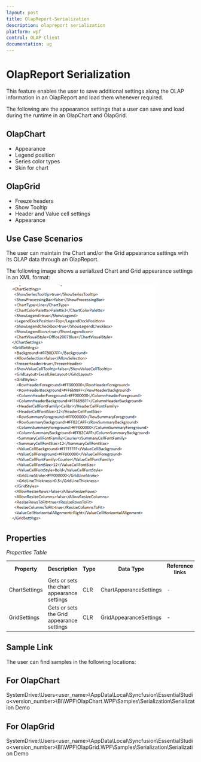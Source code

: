 ```yaml
---
layout: post
title: OlapReport-Serialization
description: olapreport serialization
platform: wpf
control: OLAP Client 
documentation: ug
---
```

# OlapReport Serialization

This feature enables the user to save additional settings along the OLAP information in an OlapReport and load them whenever required. 

The following are the appearance settings that a user can save and load during the runtime in an OlapChart and OlapGrid.

## OlapChart

* Appearance
* Legend position
* Series color types
* Skin for chart

## OlapGrid

* Freeze headers
* Show Tooltip
* Header and Value cell settings
* Appearance

## Use Case Scenarios

The user can maintain the Chart and/or the Grid appearance settings with its OLAP data through an OlapReport.

The following image shows a serialized Chart and Grid appearance settings in an XML format: 

![C:/Users/diana/Desktop/AdditionalInfoSerialization.png](OlapReport-Serialization_images/OlapReport-Serialization_img1.png)



## Properties

_Properties Table_

<table>
<tr>
<th>
Property </th><th>
Description </th><th>
Type </th><th>
Data Type </th><th>
Reference links </th></tr>
<tr>
<td>
 ChartSettings</td><td>
Gets or  sets the chart appearance settings</td><td>
CLR </td><td>
ChartApperanceSettings </td><td>
-</td></tr>
<tr>
<td>
GridSettings</td><td>
Gets or sets the Grid appearance settings</td><td>
CLR</td><td>
GridAppearanceSettings</td><td>
-</td></tr>
</table>


## Sample Link

The user can find samples in the following locations:

## For OlapChart

SystemDrive:\Users\<user_name>\AppData\Local\Syncfusion\EssentialStudio\<version_number>\BI\WPF\OlapChart.WPF\Samples\Serialization\Serialization Demo

## For OlapGrid

SystemDrive:\Users\<user_name>\AppData\Local\Syncfusion\EssentialStudio\<version_number>\BI\WPF\OlapGrid.WPF\Samples\Serialization\Serialization Demo

